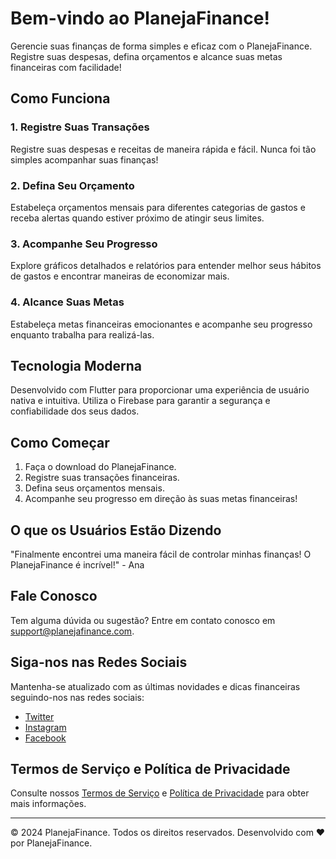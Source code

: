 # Bem-vindo ao PlanejaFinance!

Gerencie suas finanças de forma simples e eficaz com o PlanejaFinance. Registre suas despesas, defina orçamentos e alcance suas metas financeiras com facilidade!

## Como Funciona

### 1. Registre Suas Transações
Registre suas despesas e receitas de maneira rápida e fácil. Nunca foi tão simples acompanhar suas finanças!

### 2. Defina Seu Orçamento
Estabeleça orçamentos mensais para diferentes categorias de gastos e receba alertas quando estiver próximo de atingir seus limites.

### 3. Acompanhe Seu Progresso
Explore gráficos detalhados e relatórios para entender melhor seus hábitos de gastos e encontrar maneiras de economizar mais.

### 4. Alcance Suas Metas
Estabeleça metas financeiras emocionantes e acompanhe seu progresso enquanto trabalha para realizá-las.

## Tecnologia Moderna
Desenvolvido com Flutter para proporcionar uma experiência de usuário nativa e intuitiva. Utiliza o Firebase para garantir a segurança e confiabilidade dos seus dados.

## Como Começar

1. Faça o download do PlanejaFinance.
2. Registre suas transações financeiras.
3. Defina seus orçamentos mensais.
4. Acompanhe seu progresso em direção às suas metas financeiras!

## O que os Usuários Estão Dizendo

"Finalmente encontrei uma maneira fácil de controlar minhas finanças! O PlanejaFinance é incrível!" - Ana

## Fale Conosco

Tem alguma dúvida ou sugestão? Entre em contato conosco em support@planejafinance.com.

## Siga-nos nas Redes Sociais

Mantenha-se atualizado com as últimas novidades e dicas financeiras seguindo-nos nas redes sociais:
- [Twitter](https://twitter.com/planejafinance)
- [Instagram](https://instagram.com/planejafinance)
- [Facebook](https://facebook.com/planejafinance)

## Termos de Serviço e Política de Privacidade

Consulte nossos [Termos de Serviço](termos-de-servico) e [Política de Privacidade](politica-de-privacidade) para obter mais informações.

---

© 2024 PlanejaFinance. Todos os direitos reservados. Desenvolvido com ❤️ por PlanejaFinance.
